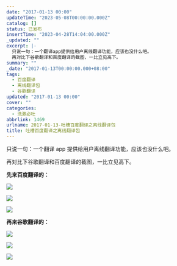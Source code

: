 ```yaml
---
date: "2017-01-13 00:00"
updateTime: "2023-05-08T00:00:00.000Z"
catalog: []
status: 已发布
insertTime: "2023-04-28T14:04:00.000Z"
_updated: ""
excerpt: |-
  只说一句：一个翻译app提供给用户离线翻译功能，应该也没什么吧。
  再对比下谷歌翻译和百度翻译的截图，一比立见高下。
summary: ""
_date: "2017-01-13T00:00:00.000+08:00"
tags:
  - 百度翻译
  - 离线翻译包
  - 谷歌翻译
updated: "2017-01-13 00:00"
cover: ""
categories:
  - 洗漱必吐
abbrlink: 1469
urlname: 2017-01-13-吐槽百度翻译之离线翻译包
title: 吐槽百度翻译之离线翻译包
---
```


只说一句：一个翻译 app 提供给用户离线翻译功能，应该也没什么吧。

再对比下谷歌翻译和百度翻译的截图，一比立见高下。

**先来百度翻译的：**

![](http://image.bmqy.net/uploads/2017/13/201701131484283653614591.png)

![](http://image.bmqy.net/uploads/2017/13/201701131484283653938649.png)

![](http://image.bmqy.net/uploads/2017/13/201701131484283653874882.png)

**再来谷歌翻译的：**

![](http://image.bmqy.net/uploads/2017/13/201701131484283768580642.png)

![](http://image.bmqy.net/uploads/2017/13/201701131484283768929830.png)

![](http://image.bmqy.net/uploads/2017/13/201701131484283768938618.png)
